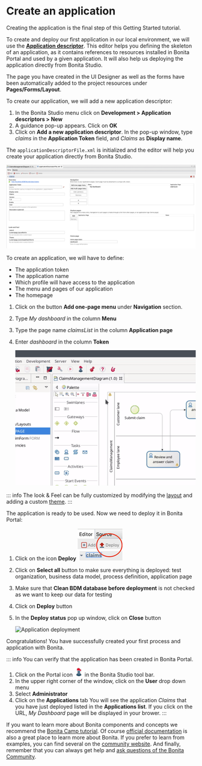 # Create an application

Creating the application is the final step of this Getting Started tutorial.

To create and deploy our first application in our local environment, we will use the **[Application descriptor](applicationCreation.md)**. This editor helps you defining the skeleton of an application, as it contains references to resources installed in Bonita Portal and used by a given application. It will also help us deploying the application directly from Bonita Studio. 

The page you have created in the UI Designer as well as the forms have been automatically added to the project resources under **Pages/Forms/Layout**.

To create our application, we will add a new application descriptor:
1. In the Bonita Studio menu click on **Development > Application descriptors > New**
1. A guidance pop-up appears. Click on **OK** 
1. Click on **Add a new application descriptor**. In the pop-up window, type _claims_ in the **Application Token** field, and _Claims_ as **Display name**.

The `applicationDescriptorFile.xml` is initialized and the editor will help you create your application directly from Bonita Studio.

   ![Application Descriptor Editor](images/getting-started-tutorial/create-application/applicationEditor.png)<!--{.img-responsive .img-thumbnail}-->
   
To create an application, we will have to define: 
- The application token
- The application name
- Which profile will have access to the application
- The menu and pages of our application
- The homepage 

1. Click on the button **Add one-page menu** under **Navigation** section.
1. Type _My dashboard_ in the column **Menu**
1. Type the page name _claimsList_ in the column **Application page** 
1. Enter _dashboard_ in the column **Token**


   ![Application deployment](images/getting-started-tutorial/create-application/create-application.gif)<!--{.img-responsive .img-thumbnail}-->

::: info
The look & Feel can be fully customized by modifying the [layout](layouts.md) and adding a custom [theme](customize-living-application-theme.md).
:::

The application is ready to be used. Now we need to deploy it in Bonita Portal:
1. Click on the icon **Deploy** ![deploy icon](images/getting-started-tutorial/create-application/deploy-icon.png)
1. Click on **Select all** button to make sure everything is deployed: test organization, business data model, process definition, application page
1. Make sure that **Clean BDM database before deployment** is not checked as we want to keep our data for testing
1. Click on **Deploy** button
1. In the **Deploy status** pop up window, click on **Close** button

   ![Application deployment](images/getting-started-tutorial/create-application/application-deployment.gif)<!--{.img-responsive .img-thumbnail}-->
   
Congratulations! You have successfully created your first process and application with Bonita.

::: info
You can verify that the application has been created in Bonita Portal.
1. Click on the Portal icon ![Portal icon](images/getting-started-tutorial/create-application/portal-icon.png) in the Bonita Studio tool bar.
1. In the upper right corner of the window, click on the **User** drop down menu
1. Select **Administrator**
1. Click on the **Applications** tab
You will see the application _Claims_ that you have just deployed listed in the **Applications list**. If you click on the URL, _My Dashboard_ page will be displayed in your brower.
:::

If you want to learn more about Bonita components and concepts we recommend the [Bonita Camp tutorial](https://www.youtube.com/playlist?list=PLvvoQatxaHOMHRiP7hFayNXTJNdxIEiYp). Of course [official documentation](https://documentation.bonitasoft.com) is also a great place to learn more about Bonita. If you prefer to learn from examples, you can find several on the [community website](https://community.bonitasoft.com/project?title=&field_type_tid=3869). And finally, remember that you can always get help and [ask questions of the Bonita Community](https://community.bonitasoft.com/questions-and-answers/).
